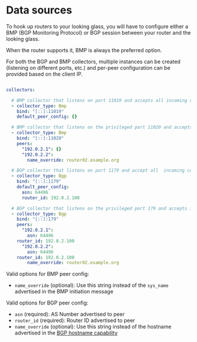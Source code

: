 # Data sources

To hook up routers to your looking glass, you will have to configure either a BMP (BGP Monitoring Protocol) or BGP session between your router and the looking glass.

When the router supports it, BMP is always the preferred option.

For both the BGP and BMP collectors, multiple instances can be created (listening on different ports, etc.) and per-peer configuration can be provided based on the client IP.

```yml

collectors:

  # BMP collector that listens on port 11019 and accepts all incoming connections
  - collector_type: Bmp
    bind: "[::]:11019"
    default_peer_config: {}

  # BMP collector that listens on the privileged port 11020 and accepts incoming connections only from select client IPs
  - collector_type: Bmp
    bind: "[::]:11020"
    peers:
      "192.0.2.1": {}
      "192.0.2.2":
        name_override: router02.example.org

  # BGP collector that listens on port 1179 and accept all  incoming connections
  - collector_type: Bgp
    bind: "[::]:1179"
    default_peer_config:
      asn: 64496
      router_id: 192.0.2.100

  # BGP collector that listens on the privileged port 179 and accepts incoming connections only from select client IPs
  - collector_type: Bgp
    bind: "[::]:179"
    peers:
      "192.0.2.1":
        asn: 64496
	router_id: 192.0.2.100
      "192.0.2.2":
        asn: 64496
	router_id: 192.0.2.100
        name_override: router02.example.org
```

Valid options for BMP peer config:

- `name_override` (optional): Use this string instead of the `sys_name` advertised in the BMP initiation message

Valid options for BGP peer config:

- `asn` (required): AS Number advertised to peer
- `router_id` (required): Router ID advertised to peer
- `name_override` (optional): Use this string instead of the hostname advertised in the [BGP hostname capability](https://www.ietf.org/archive/id/draft-walton-bgp-hostname-capability-02.txt)
